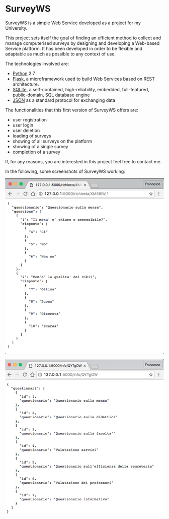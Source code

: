 # SurveyWS

SurveyWS is a simple Web Service developed as a project for my University.

This project sets itself the goal of finding an efficient method to collect and manage computerised surveys by designing and
developing a Web-based Service platform. It has been developed in order to be flexible and adaptable as much as possible to
any context of use.

The technologies involved are:

- [Python](https://www.python.org) 2.7
- [Flask](http://flask.pocoo.org), a microframework used to build Web Services based on REST architecture.
- [SQLite](https://www.sqlite.org), a self-contained, high-reliability, embedded, full-featured, public-domain, SQL database engine
- [JSON](https://www.json.org) as a standard protocol for exchanging data

The functionalities that this first version of SurveyWS offers are:

- user registration
- user login
- user deletion
- loading of surveys
- showing of all surveys on the platform
- showing of a single survey
- completion of a survey

If, for any reasons, you are interested in this project feel free to contact me.

In the following, some screenshots of SurveyWS working:


![A complete survey](screenshots/es_showSurv.png?raw=true)

![All surveys](screenshots/es_showSurvs.png?raw=true)
